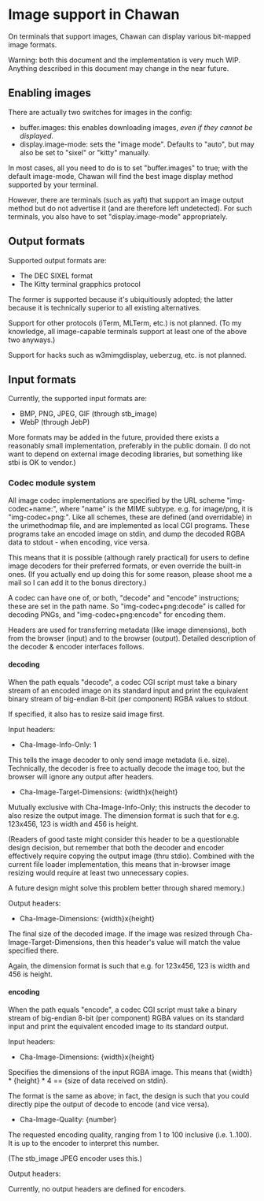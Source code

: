 # Image support in Chawan

On terminals that support images, Chawan can display various bit-mapped
image formats.

Warning: both this document and the implementation is very much WIP.
Anything described in this document may change in the near future.

## Enabling images

There are actually two switches for images in the config:

* buffer.images: this enables downloading images, *even if they cannot
  be displayed*.
* display.image-mode: sets the "image mode". Defaults to "auto", but may
  also be set to "sixel" or "kitty" manually.

In most cases, all you need to do is to set "buffer.images" to true;
with the default image-mode, Chawan will find the best image display
method supported by your terminal.

However, there are terminals (such as yaft) that support an image output
method but do not advertise it (and are therefore left undetected). For
such terminals, you also have to set "display.image-mode" appropriately.

## Output formats

Supported output formats are:

* The DEC SIXEL format
* The Kitty terminal grapphics protocol

The former is supported because it's ubiquitiously adopted; the latter
because it is technically superior to all existing alternatives.

Support for other protocols (iTerm, MLTerm, etc.) is not planned. (To my
knowledge, all image-capable terminals support at least one of the
above two anyways.)

Support for hacks such as w3mimgdisplay, ueberzug, etc. is not planned.

## Input formats

Currently, the supported input formats are:

* BMP, PNG, JPEG, GIF (through stb_image)
* WebP (through JebP)

More formats may be added in the future, provided there exists a
reasonably small implementation, preferably in the public domain. (I do
not want to depend on external image decoding libraries, but something
like stbi is OK to vendor.)

### Codec module system

All image codec implementations are specified by the URL scheme
"img-codec+name:", where "name" is the MIME subtype. e.g. for image/png,
it is "img-codec+png:". Like all schemes, these are defined (and
overridable) in the urimethodmap file, and are implemented as local CGI
programs. These programs take an encoded image on stdin, and dump the
decoded RGBA data to stdout - when encoding, vice versa.

This means that it is possible (although rarely practical) for users
to define image decoders for their preferred formats, or even override
the built-in ones. (If you actually end up doing this for some reason,
please shoot me a mail so I can add it to the bonus directory.)

A codec can have one of, or both, "decode" and "encode" instructions;
these are set in the path name. So "img-codec+png:decode" is called for
decoding PNGs, and "img-codec+png:encode" for encoding them.

Headers are used for transferring metadata (like image dimensions), both
from the browser (input) and to the browser (output). Detailed
description of the decoder & encoder interfaces follows.

#### decoding

When the path equals "decode", a codec CGI script must take a binary
stream of an encoded image on its standard input and print the
equivalent binary stream of big-endian 8-bit (per component) RGBA values
to stdout.

If specified, it also has to resize said image first.

Input headers:

* Cha-Image-Info-Only: 1

This tells the image decoder to only send image metadata (i.e. size).
Technically, the decoder is free to actually decode the image too, but
the browser will ignore any output after headers.

* Cha-Image-Target-Dimensions: {width}x{height}

Mutually exclusive with Cha-Image-Info-Only; this instructs the decoder
to also resize the output image. The dimension format is such that for
e.g. 123x456, 123 is width and 456 is height.

(Readers of good taste might consider this header to be a questionable
design decision, but remember that both the decoder and encoder
effectively require copying the output image (thru stdio). Combined with
the current file loader implementation, this means that in-browser image
resizing would require at least two unnecessary copies.

A future design might solve this problem better through shared memory.)

Output headers:

* Cha-Image-Dimensions: {width}x{height}

The final size of the decoded image. If the image was resized through
Cha-Image-Target-Dimensions, then this header's value will match the
value specified there.

Again, the dimension format is such that e.g. for 123x456, 123 is width
and 456 is height.

#### encoding

When the path equals "encode", a codec CGI script must take a binary
stream of big-endian 8-bit (per component) RGBA values on its standard
input and print the equivalent encoded image to its standard output.

Input headers:

* Cha-Image-Dimensions: {width}x{height}

Specifies the dimensions of the input RGBA image. This means that
{width} * {height} * 4 == {size of data received on stdin}.

The format is the same as above; in fact, the design is such that you
could directly pipe the output of decode to encode (and vice versa).

* Cha-Image-Quality: {number}

The requested encoding quality, ranging from 1 to 100 inclusive
(i.e. 1..100). It is up to the encoder to interpret this number.

(The stb_image JPEG encoder uses this.)

Output headers:

Currently, no output headers are defined for encoders.
